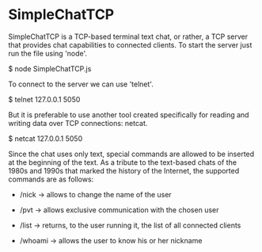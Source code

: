 # SimpleChatTCP

SimpleChatTCP is a TCP-based terminal text chat, or rather, a TCP server that provides chat capabilities to connected clients.
To start the server just run the file using 'node'.

$ node SimpleChatTCP.js

To connect to the server we can use 'telnet'.

$ telnet 127.0.0.1 5050

But it is preferable to use another tool created specifically for reading and writing data over TCP connections: netcat.

$ netcat 127.0.0.1 5050

Since the chat uses only text, special commands are allowed to be inserted at the beginning of the text. As a tribute to the text-based chats of the 1980s and 1990s that marked the history of the Internet, the supported commands are as follows:

- /nick <nickname> -> allows to change the name of the user

- /pvt <receiver> <message> -> allows exclusive communication with
  the chosen user

- /list -> returns, to the user running it, the list of all
  connected clients

- /whoami -> allows the user to know his or her nickname

